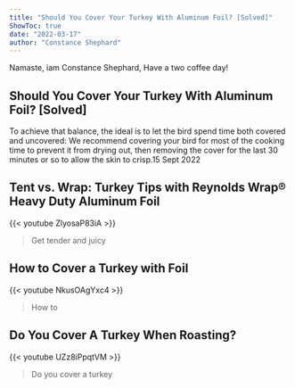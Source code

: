 ```yaml
---
title: "Should You Cover Your Turkey With Aluminum Foil? [Solved]"
ShowToc: true 
date: "2022-03-17"
author: "Constance Shephard" 
---
```


Namaste, iam Constance Shephard, Have a two coffee day!
## Should You Cover Your Turkey With Aluminum Foil? [Solved]
To achieve that balance, the ideal is to let the bird spend time both covered and uncovered: We recommend covering your bird for most of the cooking time to prevent it from drying out, then removing the cover for the last 30 minutes or so to allow the skin to crisp.15 Sept 2022

## Tent vs. Wrap: Turkey Tips with Reynolds Wrap® Heavy Duty Aluminum Foil
{{< youtube ZlyosaP83iA >}}
>Get tender and juicy 

## How to Cover a Turkey with Foil
{{< youtube NkusOAgYxc4 >}}
>How to 

## Do You Cover A Turkey When Roasting?
{{< youtube UZz8iPpqtVM >}}
>Do you cover a turkey

